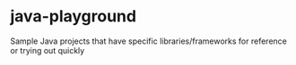 # java-playground
Sample Java projects that have specific libraries/frameworks for reference or trying out quickly

